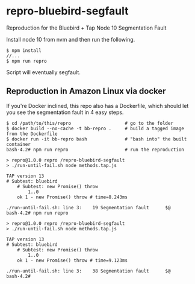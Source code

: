 # repro-bluebird-segfault
Reproduction for the Bluebird + Tap Node 10 Segmentation Fault

Install node 10 from nvm and then run the following.

```
$ npm install
//...
$ npm run repro
```

Script will eventually segfault.

## Reproduction in Amazon Linux via docker

If you're Docker inclined, this repo also has a Dockerfile, which should let you see the segmentation fault in 4 easy steps.

```
$ cd /path/to/this/repro                    # go to the folder
$ docker build --no-cache -t bb-repro .     # build a tagged image from the Dockerfile
$ docker run -it bb-repro bash              # "bash into" the built container
bash-4.2# npm run repro                     # run the reproduction

> repro@1.0.0 repro /repro-bluebird-segfault
> ./run-until-fail.sh node methods.tap.js

TAP version 13
# Subtest: bluebird
    # Subtest: new Promise() throw
        1..0
    ok 1 - new Promise() throw # time=8.243ms

./run-until-fail.sh: line 3:    19 Segmentation fault      $@
bash-4.2# npm run repro

> repro@1.0.0 repro /repro-bluebird-segfault
> ./run-until-fail.sh node methods.tap.js

TAP version 13
# Subtest: bluebird
    # Subtest: new Promise() throw
        1..0
    ok 1 - new Promise() throw # time=9.123ms

./run-until-fail.sh: line 3:    38 Segmentation fault      $@
bash-4.2#
```
